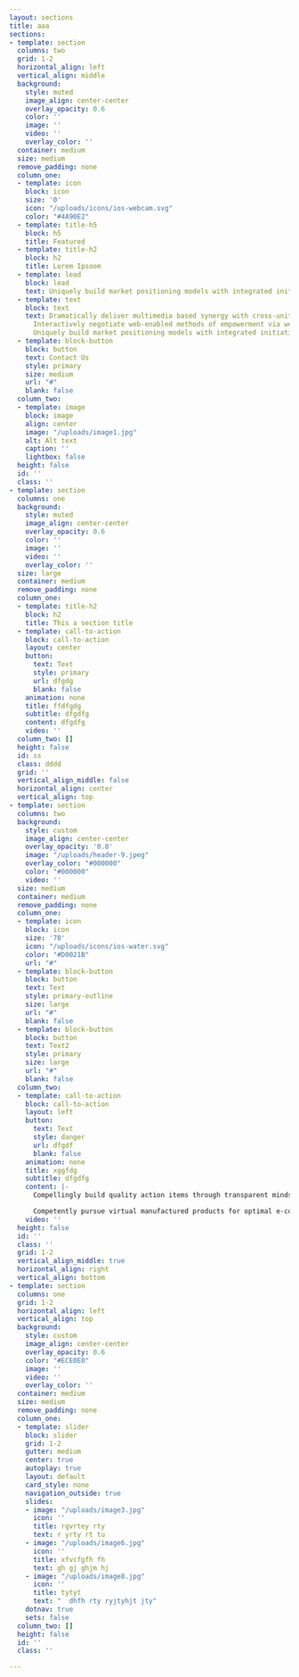 ```yaml
---
layout: sections
title: aaa
sections:
- template: section
  columns: two
  grid: 1-2
  horizontal_align: left
  vertical_align: middle
  background:
    style: muted
    image_align: center-center
    overlay_opacity: 0.6
    color: ''
    image: ''
    video: ''
    overlay_color: ''
  container: medium
  size: medium
  remove_padding: none
  column_one:
  - template: icon
    block: icon
    size: '0'
    icon: "/uploads/icons/ios-webcam.svg"
    color: "#4A90E2"
  - template: title-h5
    block: h5
    title: Featured
  - template: title-h2
    block: h2
    title: Lorem Ipsoom
  - template: lead
    block: lead
    text: Uniquely build market positioning models with integrated initiatives
  - template: text
    block: text
    text: Dramatically deliver multimedia based synergy with cross-unit materials.
      Interactively negotiate web-enabled methods of empowerment via web-enabled relationships.
      Uniquely build market positioning models with integrated initiatives.
  - template: block-button
    block: button
    text: Contact Us
    style: primary
    size: medium
    url: "#"
    blank: false
  column_two:
  - template: image
    block: image
    align: center
    image: "/uploads/image1.jpg"
    alt: Alt text
    caption: ''
    lightbox: false
  height: false
  id: ''
  class: ''
- template: section
  columns: one
  background:
    style: muted
    image_align: center-center
    overlay_opacity: 0.6
    color: ''
    image: ''
    video: ''
    overlay_color: ''
  size: large
  container: medium
  remove_padding: none
  column_one:
  - template: title-h2
    block: h2
    title: This a section title
  - template: call-to-action
    block: call-to-action
    layout: center
    button:
      text: Text
      style: primary
      url: dfgdg
      blank: false
    animation: none
    title: ffdfgdg
    subtitle: dfgdfg
    content: dfgdfg
    video: ''
  column_two: []
  height: false
  id: ss
  class: dddd
  grid: ''
  vertical_align_middle: false
  horizontal_align: center
  vertical_align: top
- template: section
  columns: two
  background:
    style: custom
    image_align: center-center
    overlay_opacity: '0.8'
    image: "/uploads/header-9.jpeg"
    overlay_color: "#000000"
    color: "#000000"
    video: ''
  size: medium
  container: medium
  remove_padding: none
  column_one:
  - template: icon
    block: icon
    size: '70'
    icon: "/uploads/icons/ios-water.svg"
    color: "#D0021B"
    url: "#"
  - template: block-button
    block: button
    text: Text
    style: primary-outline
    size: large
    url: "#"
    blank: false
  - template: block-button
    block: button
    text: Text2
    style: primary
    size: large
    url: "#"
    blank: false
  column_two:
  - template: call-to-action
    block: call-to-action
    layout: left
    button:
      text: Text
      style: danger
      url: dfgdf
      blank: false
    animation: none
    title: xggfdg
    subtitle: dfgdfg
    content: |-
      Compellingly build quality action items through transparent mindshare. Phosfluorescently implement e-business innovation via multidisciplinary total linkage. Credibly underwhelm highly efficient innovation through collaborative mindshare. Compellingly disintermediate leveraged e-tailers for next-generation vortals. Synergistically re-engineer economically sound results for scalable leadership.

      Competently pursue virtual manufactured products for optimal e-commerce. Competently network excellent data before focused niche markets. Competently revolutionize long-term high-impact e-business whereas resource maximizing action items. Conveniently re-engineer tactical value before holistic innovation. Appropriately transition end-to-end infomediaries with proactive leadership skills.
    video: ''
  height: false
  id: ''
  class: ''
  grid: 1-2
  vertical_align_middle: true
  horizontal_align: right
  vertical_align: bottom
- template: section
  columns: one
  grid: 1-2
  horizontal_align: left
  vertical_align: top
  background:
    style: custom
    image_align: center-center
    overlay_opacity: 0.6
    color: "#ECE0E0"
    image: ''
    video: ''
    overlay_color: ''
  container: medium
  size: medium
  remove_padding: none
  column_one:
  - template: slider
    block: slider
    grid: 1-2
    gutter: medium
    center: true
    autoplay: true
    layout: default
    card_style: none
    navigation_outside: true
    slides:
    - image: "/uploads/image3.jpg"
      icon: ''
      title: rgvrtey rty
      text: r yrty rt tu
    - image: "/uploads/image6.jpg"
      icon: ''
      title: xfvcfgfh fh
      text: gh gj ghjm hj
    - image: "/uploads/image8.jpg"
      icon: ''
      title: tytyt
      text: "  dhfh rty ryjtyhjt jty"
    dotnav: true
    sets: false
  column_two: []
  height: false
  id: ''
  class: ''

---
```

